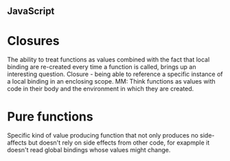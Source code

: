 ## JavaScript

# Closures

The ability to treat functions as values combined with the fact that local binding are re-created every time a function is called, brings up an interesting question.
Closure - being able to reference a specific instance of a local binding in an enclosing scope. MM: Think functions as values with code in their body and the environment in which they are created.

# Pure functions
Specific kind of value producing function that not only produces no side-affects but doesn't rely on side effects from other code, for exapmple it doesn't read global bindings whose values might change.
